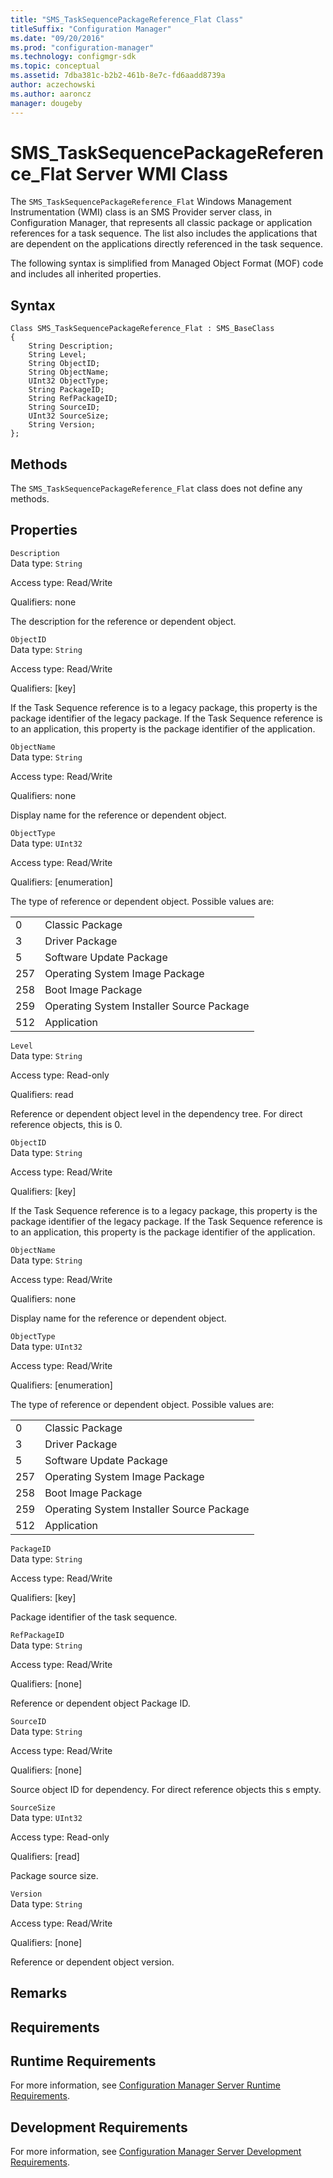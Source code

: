 ```yaml
---
title: "SMS_TaskSequencePackageReference_Flat Class"
titleSuffix: "Configuration Manager"
ms.date: "09/20/2016"
ms.prod: "configuration-manager"
ms.technology: configmgr-sdk
ms.topic: conceptual
ms.assetid: 7dba381c-b2b2-461b-8e7c-fd6aadd8739a
author: aczechowski
ms.author: aaroncz
manager: dougeby
---
```

# SMS_TaskSequencePackageReference_Flat Server WMI Class
The `SMS_TaskSequencePackageReference_Flat` Windows Management Instrumentation (WMI) class is an SMS Provider server class, in Configuration Manager, that represents all classic package or application references for a task sequence. The list also includes the applications that are dependent on the applications directly referenced in the task sequence.  

 The following syntax is simplified from Managed Object Format (MOF) code and includes all inherited properties.  

## Syntax  

```  
Class SMS_TaskSequencePackageReference_Flat : SMS_BaseClass  
{  
    String Description;  
    String Level;  
    String ObjectID;  
    String ObjectName;  
    UInt32 ObjectType;  
    String PackageID;  
    String RefPackageID;  
    String SourceID;  
    UInt32 SourceSize;  
    String Version;  
};  
```  

## Methods  
 The `SMS_TaskSequencePackageReference_Flat` class does not define any methods.  

## Properties  
 `Description`  
 Data type: `String`  

 Access type: Read/Write  

 Qualifiers: none  

 The description for the reference or dependent object.  

 `ObjectID`  
 Data type: `String`  

 Access type: Read/Write  

 Qualifiers: [key]  

 If the Task Sequence reference is to a legacy package, this property is the package identifier of the legacy package. If the Task Sequence reference is to an application, this property is the package identifier of the application.  

 `ObjectName`  
 Data type: `String`  

 Access type: Read/Write  

 Qualifiers: none  

 Display name for the reference or dependent object.  

 `ObjectType`  
 Data type: `UInt32`  

 Access type: Read/Write  

 Qualifiers: [enumeration]  

 The type of reference or dependent object. Possible values are:  

|||  
|-|-|  
|0|Classic Package|  
|3|Driver Package|  
|5|Software Update Package|  
|257|Operating System Image Package|  
|258|Boot Image Package|  
|259|Operating System Installer Source Package|  
|512|Application|  

 `Level`  
 Data type: `String`  

 Access type: Read-only  

 Qualifiers: read  

 Reference or dependent object level in the dependency tree. For direct reference objects, this is 0.  

 `ObjectID`  
 Data type: `String`  

 Access type: Read/Write  

 Qualifiers: [key]  

 If the Task Sequence reference is to a legacy package, this property is the package identifier of the legacy package. If the Task Sequence reference is to an application, this property is the package identifier of the application.  

 `ObjectName`  
 Data type: `String`  

 Access type: Read/Write  

 Qualifiers: none  

 Display name for the reference or dependent object.  

 `ObjectType`  
 Data type: `UInt32`  

 Access type: Read/Write  

 Qualifiers: [enumeration]  

 The type of reference or dependent object. Possible values are:  

|||  
|-|-|  
|0|Classic Package|  
|3|Driver Package|  
|5|Software Update Package|  
|257|Operating System Image Package|  
|258|Boot Image Package|  
|259|Operating System Installer Source Package|  
|512|Application|  

 `PackageID`  
 Data type: `String`  

 Access type: Read/Write  

 Qualifiers: [key]  

 Package identifier of the task sequence.  

 `RefPackageID`  
 Data type: `String`  

 Access type: Read/Write  

 Qualifiers: [none]  

 Reference or dependent object Package ID.  

 `SourceID`  
 Data type: `String`  

 Access type: Read/Write  

 Qualifiers: [none]  

 Source object ID for dependency. For direct reference objects this s empty.  

 `SourceSize`  
 Data type: `UInt32`  

 Access type: Read-only  

 Qualifiers: [read]  

 Package source size.  

 `Version`  
 Data type: `String`  

 Access type: Read/Write  

 Qualifiers: [none]  

 Reference or dependent object version.  

## Remarks  

## Requirements  

## Runtime Requirements  
 For more information, see [Configuration Manager Server Runtime Requirements](../../../develop/core/reqs/server-runtime-requirements.md).  

## Development Requirements  
 For more information, see [Configuration Manager Server Development Requirements](../../../develop/core/reqs/server-development-requirements.md).
